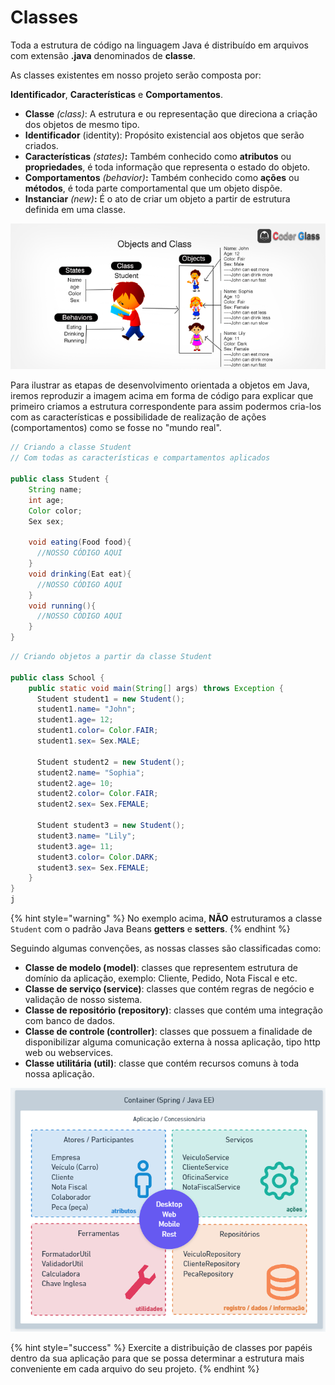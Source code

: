 # Classes

Toda a estrutura de código na linguagem Java é distribuído em arquivos com extensão **.java** denominados de **classe**.

As classes existentes em nosso projeto serão composta por:&#x20;

**Identificador**, **Características** e **Comportamentos**.

* **Classe** _(class)_: A estrutura e ou representação que direciona a criação dos objetos de mesmo tipo.
* **Identificador** (identity): Propósito existencial aos objetos que serão criados.&#x20;
* **Características** _(states)_**:** Também conhecido como **atributos** ou **propriedades**, é toda informação que representa o estado do objeto.
* **Comportamentos** _(behavior)_**:** Também conhecido como **ações** ou **métodos**, é toda parte comportamental que um objeto dispõe.
* **Instanciar** _(new)_**:** É o ato de criar um objeto a partir de estrutura definida em uma classe. &#x20;

![Ilustração de uma classe Estudente e 03 objetos criados](<../.gitbook/assets/image (9).png>)

Para ilustrar as etapas de desenvolvimento orientada a objetos em Java, iremos reproduzir a imagem acima em forma de código para explicar que primeiro criamos a estrutura correspondente para assim podermos cria-los com as características e possibilidade de realização de ações (comportamentos) como se fosse no "mundo real".

```java
// Criando a classe Student
// Com todas as características e compartamentos aplicados

public class Student {
    String name;
    int age;
    Color color;
    Sex sex;

    void eating(Food food){
      //NOSSO CÓDIGO AQUI
    }
    void drinking(Eat eat){
      //NOSSO CÓDIGO AQUI
    }
    void running(){
      //NOSSO CÓDIGO AQUI
    }
}

```

```java
// Criando objetos a partir da classe Student

public class School {
    public static void main(String[] args) throws Exception {
      Student student1 = new Student();
      student1.name= "John";
      student1.age= 12;
      student1.color= Color.FAIR;
      student1.sex= Sex.MALE;

      Student student2 = new Student();
      student2.name= "Sophia";
      student2.age= 10;
      student2.color= Color.FAIR;
      student2.sex= Sex.FEMALE;

      Student student3 = new Student();
      student3.name= "Lily";
      student3.age= 11;
      student3.color= Color.DARK;
      student3.sex= Sex.FEMALE;
    }
}
j
```

{% hint style="warning" %}
No exemplo acima, **NÃO** estruturamos a classe `Student` com o padrão Java Beans **getters** e **setters**.
{% endhint %}

Seguindo algumas convenções, as nossas classes são classificadas como:

* **Classe de modelo (model)**: classes que representem estrutura de domínio da aplicação, exemplo: Cliente, Pedido, Nota Fiscal e etc.
* **Classe de serviço (service)**: classes que contém regras de negócio e validação de nosso sistema.
* **Classe de repositório (repository)**: classes que contém uma integração com banco de dados.
* **Classe de controle (controller)**: classes que possuem a finalidade de disponibilizar alguma comunicação externa à nossa aplicação, tipo http web ou webservices.
* **Classe utilitária (util)**:  classe que contém recursos comuns à toda nossa aplicação.

![Modelo aplicado em grande parte dos projetos atuais](<../.gitbook/assets/image (7) (1).png>)

{% hint style="success" %}
Exercite a distribuição de classes por papéis dentro da sua aplicação para que se possa determinar a estrutura mais conveniente em cada arquivo do seu projeto.
{% endhint %}
